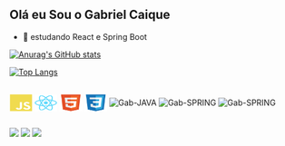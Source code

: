## Olá eu Sou o Gabriel Caique 



- 🌱 estudando React e Spring Boot


<div style="display: inline_block;">

<a href="https://github.com/APBielzinx">  
  
![Anurag's GitHub stats](https://github-readme-stats.vercel.app/api?username=APbielzinx&show_icons=true&theme=dark&card_width=400em) 

![Top Langs](https://github-readme-stats.vercel.app/api/top-langs/?username=APbielzinx&hide_progress=false&layout=compact&theme=dark&card_width=350em)

</a>

  
</div>



<div style="display: inline_block"><br>
  <img align="center" alt="Gab-Js"      height="30" width="40"   src="https://raw.githubusercontent.com/devicons/devicon/master/icons/javascript/javascript-plain.svg">
  <img align="center" alt="Gab-React"   height="30" width="40"   src="https://raw.githubusercontent.com/devicons/devicon/master/icons/react/react-original.svg">
  <img align="center" alt="Gab-HTML"    height="30" width="40"   src="https://raw.githubusercontent.com/devicons/devicon/master/icons/html5/html5-original.svg">
  <img align="center" alt="Gab-CSS"     height="30" width="40"   src="https://raw.githubusercontent.com/devicons/devicon/master/icons/css3/css3-original.svg">
  <img align="center" alt="Gab-JAVA"    height="30" width="40"   src="https://cdn.jsdelivr.net/gh/devicons/devicon@latest/icons/java/java-original.svg" />
  <img align="center" alt="Gab-SPRING"  height="30" width="40"   src="https://cdn.jsdelivr.net/gh/devicons/devicon@latest/icons/spring/spring-original.svg" />
  <img align="center" alt="Gab-SPRING"  height="30" width="40"   src="https://cdn.jsdelivr.net/gh/devicons/devicon@latest/icons/php/php-original.svg" />
</div>


##


<div>
  <a href="www.linkedin.com/in/gabriel-caique-6b0a34286" target="_blank"><img src="https://img.shields.io/badge/LinkedIn-0077B5?style=for-the-badge&logo=linkedin&logoColor=white" target="_blank" /></a>
  <a href = "mailto:gabrielbtcyt@gmail.com"><img src="https://img.shields.io/badge/-Gmail-%23333?style=for-the-badge&logo=gmail&logoColor=white" target="_blank"></a>
  <a href ="https://www.instagram.com/___gab.santos___/"><img src="https://img.shields.io/badge/Instagram-E4405F?style=for-the-badge&logo=instagram&logoColor=white" target="_blank"></a>
</div>
  
